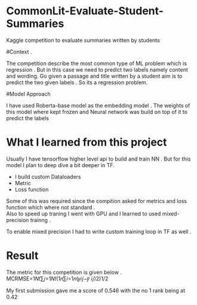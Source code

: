 # CommonLit-Evaluate-Student-Summaries
Kaggle competition to evaluate summaries written by students 

#Context . 

The competition describe the most common type of ML problem which is regression . But in this case we need to predict two labels namely content and wording. 
Go given a passage and title written by a student aim is to predict the two given labels . So its a regression problem.

#Model Approach<br> 

I have used Roberta-base model as the embedding model . The weights of this model where kept frozen and Neural network was build on top of it to predict the labels


# What I learned from this project 

Usually I have tensorflow higher level api to build and train NN . But for this model I plan to deep dive a bit deeper in TF.
-  I build custom Dataloaders
- Metric 
- Loss function <br>

Some of this was required since the compition asked for metrics and loss function which where not standard . <br>
Also to speed up traning I went with GPU and I learned to used mixed-precision trainng . <br>

To enable mixed precision I had to write custom training loop in TF as well . 

# Result 

The metric for this competition is given below . 
MCRMSE=1𝑁𝑡∑𝑗=1𝑁𝑡(1𝑛∑𝑖=1𝑛(𝑦𝑖𝑗−𝑦̂ 𝑖𝑗)2)1/2

My first submission gave me a score of 0.546 with the no 1 rank being at 0.42 
